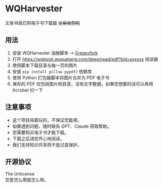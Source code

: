 # WQHarvester
文泉书局已购电子书下载器 ~~文泉收割机~~

## 用法
1. 安装 WQHarvester 油猴脚本 -> [Greasyfork](https://greasyfork.org/zh-CN/scripts/530892)
2. 打开 https://wqbook.wqxuetang.com/deep/read/pdf?bid=xxxxxx 阅读器
3. 使用脚本下载目录与每一页的图片
4. 安装 `pip install pillow pypdf2` 依赖库
5. 使用 Python 打包器脚本将图片合并为 PDF 电子书
6. 保存的 PDF 仅包括图片和目录，没有文字数据，如果您想要的话可以再用 Acrobat 扫一下

## 注意事项
- 这个项目闹着玩的，不保证您能用。
- 如果遇到问题，随时联系 GPT、Claude 获取帮助。
- 您需要购买电子书才能下载。
- 下载之后请您开心地阅读。
- 我们支持知识共享而不是过度保护。

## 开源协议
The Unlicense<br>
您爱怎么用就怎么用。
